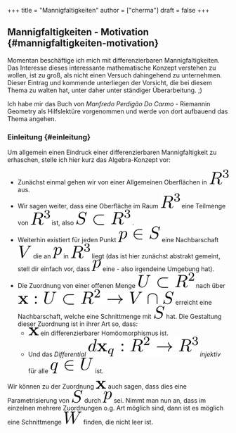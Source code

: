 +++
title = "Mannigfaltigkeiten"
author = ["cherma"]
draft = false
+++

## Mannigfaltigkeiten - Motivation {#mannigfaltigkeiten-motivation}

Momentan beschäftige ich mich mit differenzierbaren Mannigfaltigkeiten. Das Interesse dieses interessante mathematische Konzept verstehen zu wollen, ist zu groß, als nicht einen Versuch dahingehend zu unternehmen. Dieser Eintrag und kommende unterliegen der Vorsicht, die bei diesem Thema zu walten hat, unter  daher unter ständiger Überarbeitung. ;)

Ich habe mir das Buch von _Manfredo Perdigão Do Carmo_ - Riemannin Geometry als Hilfslektüre vorgenommen und werde von dort
aufbauend das Thema angehen.


### Einleitung {#einleitung}

Um allgemein einen Eindruck einer differenzierbaren Mannigfaltigkeit zu erhaschen, stelle ich hier kurz das Algebra-Konzept vor:

-   Zunächst einmal gehen wir von einer Allgemeinen Oberflächen in <img src="/ltximg/Mannigfaltigkeiten_002364203b16c2e98384a40a8bca5c7561f95477.svg" alt="Mannigfaltigkeiten_002364203b16c2e98384a40a8bca5c7561f95477.svg" class="org-svg" /> aus.
-   Wir sagen weiter, dass eine Oberfläche im Raum <img src="/ltximg/Mannigfaltigkeiten_002364203b16c2e98384a40a8bca5c7561f95477.svg" alt="Mannigfaltigkeiten_002364203b16c2e98384a40a8bca5c7561f95477.svg" class="org-svg" /> eine Teilmenge von <img src="/ltximg/Mannigfaltigkeiten_002364203b16c2e98384a40a8bca5c7561f95477.svg" alt="Mannigfaltigkeiten_002364203b16c2e98384a40a8bca5c7561f95477.svg" class="org-svg" /> ist, also <img src="/ltximg/Mannigfaltigkeiten_eb5ec9117b668b1cb7703c03e77a3d860ac6bd41.svg" alt="Mannigfaltigkeiten_eb5ec9117b668b1cb7703c03e77a3d860ac6bd41.svg" class="org-svg" /> .
-   Weiterhin existiert für jeden Punkt <img src="/ltximg/Mannigfaltigkeiten_e4423ee4d6dceb139e8d6a1ee30a39ff4a87fcea.svg" alt="Mannigfaltigkeiten_e4423ee4d6dceb139e8d6a1ee30a39ff4a87fcea.svg" class="org-svg" /> eine Nachbarschaft <img src="/ltximg/Mannigfaltigkeiten_cf1258a74479b1026bc6ed473c41542e4c408653.svg" alt="Mannigfaltigkeiten_cf1258a74479b1026bc6ed473c41542e4c408653.svg" class="org-svg" />
    die an <img src="/ltximg/Mannigfaltigkeiten_ec050d4ec3a023514f3b1945250f4b66a1fc75e1.svg" alt="Mannigfaltigkeiten_ec050d4ec3a023514f3b1945250f4b66a1fc75e1.svg" class="org-svg" /> in <img src="/ltximg/Mannigfaltigkeiten_002364203b16c2e98384a40a8bca5c7561f95477.svg" alt="Mannigfaltigkeiten_002364203b16c2e98384a40a8bca5c7561f95477.svg" class="org-svg" /> liegt (das ist hier zunächst abstrakt gemeint, stell dir einfach vor, dass <img src="/ltximg/Mannigfaltigkeiten_ec050d4ec3a023514f3b1945250f4b66a1fc75e1.svg" alt="Mannigfaltigkeiten_ec050d4ec3a023514f3b1945250f4b66a1fc75e1.svg" class="org-svg" /> eine - also irgendeine Umgebung hat).
-   Die Zuordnung von einer offenen Menge <img src="/ltximg/Mannigfaltigkeiten_3b182922abd080cea22a97572fcab6b8e0d0c759.svg" alt="Mannigfaltigkeiten_3b182922abd080cea22a97572fcab6b8e0d0c759.svg" class="org-svg" /> nach über <img src="/ltximg/Mannigfaltigkeiten_f9ea181e9249c84737b2ae99430d7f643612bb40.svg" alt="Mannigfaltigkeiten_f9ea181e9249c84737b2ae99430d7f643612bb40.svg" class="org-svg" /> erreicht eine Nachbarschaft, welche eine Schnittmenge mit <img src="/ltximg/Mannigfaltigkeiten_0edf7f6bb9ad95a9cf5c00a33ee96432914d0ee7.svg" alt="Mannigfaltigkeiten_0edf7f6bb9ad95a9cf5c00a33ee96432914d0ee7.svg" class="org-svg" /> hat. Die Gestaltung dieser Zuordnung ist in ihrer Art so, dass:
    -   <img src="/ltximg/Mannigfaltigkeiten_1cd3b400b4fc41b6384733e1d123cd27de071a2f.svg" alt="Mannigfaltigkeiten_1cd3b400b4fc41b6384733e1d123cd27de071a2f.svg" class="org-svg" /> ein differenzierbarer Homöomorphismus ist.
    -   Und das _Differential_ <img src="/ltximg/Mannigfaltigkeiten_037a35d06e42ad14f5a8dee731ecc596acd12b69.svg" alt="Mannigfaltigkeiten_037a35d06e42ad14f5a8dee731ecc596acd12b69.svg" class="org-svg" /> _injektiv_ für alle <img src="/ltximg/Mannigfaltigkeiten_aa2bfca487cdd4f72aad2a6271b900b9b7baed0a.svg" alt="Mannigfaltigkeiten_aa2bfca487cdd4f72aad2a6271b900b9b7baed0a.svg" class="org-svg" /> ist.

Wir können zu der Zuordnung <img src="/ltximg/Mannigfaltigkeiten_1cd3b400b4fc41b6384733e1d123cd27de071a2f.svg" alt="Mannigfaltigkeiten_1cd3b400b4fc41b6384733e1d123cd27de071a2f.svg" class="org-svg" /> auch sagen, dass dies eine Parametrisierung von <img src="/ltximg/Mannigfaltigkeiten_0edf7f6bb9ad95a9cf5c00a33ee96432914d0ee7.svg" alt="Mannigfaltigkeiten_0edf7f6bb9ad95a9cf5c00a33ee96432914d0ee7.svg" class="org-svg" /> durch <img src="/ltximg/Mannigfaltigkeiten_ec050d4ec3a023514f3b1945250f4b66a1fc75e1.svg" alt="Mannigfaltigkeiten_ec050d4ec3a023514f3b1945250f4b66a1fc75e1.svg" class="org-svg" /> sei. Nimmt man nun an, dass im einzelnen mehrere Zuordnungen o.g. Art möglich sind, dann ist es möglich eine Schnittmenge <img src="/ltximg/Mannigfaltigkeiten_b519263e2ce9a74962be03b70cb53d12567027e4.svg" alt="Mannigfaltigkeiten_b519263e2ce9a74962be03b70cb53d12567027e4.svg" class="org-svg" /> finden, die nicht leer ist.
